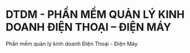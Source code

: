 # DTDM - PHẦN MỀM QUẢN LÝ KINH DOANH ĐIỆN THOẠI – ĐIỆN MÁY 

Phần mềm quản lý kinh doanh Điện Thoại - Điện Máy
